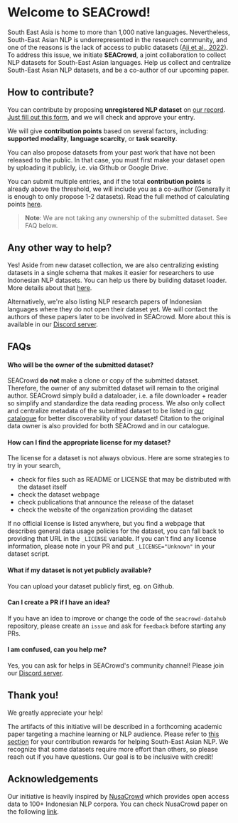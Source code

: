 # Welcome to SEACrowd!

<!--
<h3>158 datasets registered</h3>

![Dataset claimed](https://progress-bar.dev/83/?title=Datasets%20Claimed%20(119%20Datasets%20Claimed))

<!-- milestone starts
![Milestone 1](https://progress-bar.dev/100/?title=Milestone%201%20(30%20Datasets%20Completed))

![Milestone 2](https://progress-bar.dev/100/?title=Milestone%202%20(60%20Datasets%20Completed))

![Milestone 3](https://progress-bar.dev/100/?title=Milestone%203%20(100%20Datasets%20Completed))

![Milestone 4](https://progress-bar.dev/84/?title=Milestone%204%20(150%20Datasets%20Completed))
<!-- milestone ends -->

South East Asia is home to more than 1,000 native languages. Nevertheless, South-East Asian NLP is underrepresented in the research community, and one of the reasons is the lack of access to public datasets ([Aji et al., 2022](https://aclanthology.org/2022.acl-long.500/)). To address this issue, we initiate **SEACrowd**, a joint collaboration to collect NLP datasets for South-East Asian languages. Help us collect and centralize South-East Asian NLP datasets, and be a co-author of our upcoming paper.

## How to contribute?

You can contribute by proposing **unregistered NLP dataset** on [our record](https://seacrowd.github.io/seacrowd-catalogue/). [Just fill out this form](https://jotform.com/team/232952680898069/seacrowd-sea-datasets), and we will check and approve your entry.

We will give **contribution points** based on several factors, including: **supported modality**, **language scarcity**, or **task scarcity**.

You can also propose datasets from your past work that have not been released to the public.
In that case, you must first make your dataset open by uploading it publicly, i.e. via Github or Google Drive.

You can submit multiple entries, and if the total **contribution points** is already above the threshold, we will include you as a co-author (Generally it is enough to only propose 1-2 datasets). Read the full method of calculating points [here](POINTS.md).

> **Note**: We are not taking any ownership of the submitted dataset. See FAQ below.

## Any other way to help?

Yes! Aside from new dataset collection, we are also centralizing existing datasets in a single schema that makes it easier for researchers to use Indonesian NLP datasets. You can help us there by building dataset loader. More details about that [here](DATALOADER.md).

Alternatively, we're also listing NLP research papers of Indonesian languages where they do not open their dataset yet. We will contact the authors of these papers later to be involved in SEACrowd. More about this is available in our [Discord server](https://discord.gg/URdhUGsBUQ).

## FAQs

#### Who will be the owner of the submitted dataset?

SEACrowd **do not** make a clone or copy of the submitted dataset. Therefore, the owner of any submitted dataset will remain to the original author. SEACrowd simply build a dataloader, i.e. a file downloader + reader so simplify and standardize the data reading process. We also only collect and centralize metadata of the submitted dataset to be listed in [our catalogue](https://seacrowd.github.io/seacrowd-catalogue/) for better discoverability of your dataset!
Citation to the original data owner is also provided for both SEACrowd and in our catalogue.

#### How can I find the appropriate license for my dataset?

The license for a dataset is not always obvious. Here are some strategies to try in your search,

* check for files such as README or LICENSE that may be distributed with the dataset itself
* check the dataset webpage
* check publications that announce the release of the dataset
* check the website of the organization providing the dataset

If no official license is listed anywhere, but you find a webpage that describes general data usage policies for the dataset, you can fall back to providing that URL in the `_LICENSE` variable. If you can't find any license information, please note in your PR and put `_LICENSE="Unknown"` in your dataset script.

#### What if my dataset is not yet publicly available?

You can upload your dataset publicly first, eg. on Github.

#### Can I create a PR if I have an idea?

If you have an idea to improve or change the code of the `seacrowd-datahub` repository, please create an `issue` and ask for `feedback` before starting any PRs.

#### I am confused, can you help me?

Yes, you can ask for helps in SEACrowd's community channel! Please join our [Discord server](https://discord.gg/URdhUGsBUQ).


## Thank you!

We greatly appreciate your help!

The artifacts of this initiative will be described in a forthcoming academic paper targeting a machine learning or NLP audience. Please refer to [this section](#contribution-guidelines) for your contribution rewards for helping South-East Asian NLP. We recognize that some datasets require more effort than others, so please reach out if you have questions. Our goal is to be inclusive with credit!

## Acknowledgements

Our initiative is heavily inspired by [NusaCrowd](https://github.com/IndoNLP/nusa-crowd/tree/master/nusacrowd) which provides open access data to 100+ Indonesian NLP corpora. You can check NusaCrowd paper on the following [link](https://aclanthology.org/2023.findings-acl.868/).
